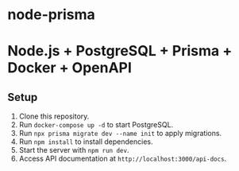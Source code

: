 # node-prisma
# Node.js + PostgreSQL + Prisma + Docker + OpenAPI

## Setup
1. Clone this repository.
2. Run `docker-compose up -d` to start PostgreSQL.
3. Run `npx prisma migrate dev --name init` to apply migrations.
4. Run `npm install` to install dependencies.
5. Start the server with `npm run dev`.
6. Access API documentation at `http://localhost:3000/api-docs`.
